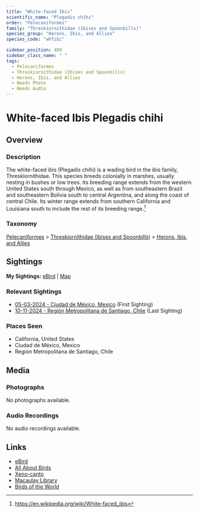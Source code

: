 ```yaml
---
title: "White-faced Ibis"
scientific_name: "Plegadis chihi"
order: "Pelecaniformes"
family: "Threskiornithidae (Ibises and Spoonbills)"
species_group: "Herons, Ibis, and Allies"
species_code: "whfibi"

sidebar_position: 409
sidebar_class_name: " "
tags: 
  - Pelecaniformes
  - Threskiornithidae (Ibises and Spoonbills)
  - Herons, Ibis, and Allies
  - Needs Photo
  - Needs Audio
---
```


# White-faced Ibis <span className='sci_name'>Plegadis chihi</span>

## Overview

### Description
The white-faced ibis (Plegadis chihi) is a wading bird in the ibis family, Threskiornithidae.
This species breeds colonially in marshes, usually nesting in bushes or low trees. Its breeding range extends from the western United States south through Mexico, as well as from southeastern Brazil and southeastern Bolivia south to central Argentina, and along the coast of central Chile. Its winter range extends from southern California and Louisiana south to include the rest of its breeding range.[^1]

[^1]: https://en.wikipedia.org/wiki/White-faced_ibis

### Taxonomy
[Pelecaniformes](/tags/pelecaniformes) > [Threskiornithidae (Ibises and Spoonbills)](/tags/threskiornithidae-ibises-and-spoonbills) > [Herons, Ibis, and Allies](/tags/herons-ibis-and-allies)


## Sightings

**My Sightings:** [eBird](https://ebird.org/lifelist?r=world&time=life&spp=whfibi) | [Map](/map?species_code=whfibi)

### Relevant Sightings

* [05-03-2024 - Ciudad de México, Mexico](https://ebird.org/checklist/S171944260) (First Sighting)
* [10-11-2024 - Región Metropolitana de Santiago, Chile](https://ebird.org/checklist/S198398135) (Last Sighting)

### Places Seen

* California, United States
* Ciudad de México, Mexico
* Región Metropolitana de Santiago, Chile



## Media
### Photographs
No photographs available.

### Audio Recordings
No audio recordings available.

## Links
* [eBird](https://ebird.org/species/whfibi) 
* [All About Birds](https://www.allaboutbirds.org/guide/whfibi) 
* [Xeno-canto](https://www.xeno-canto.org/species/plegadis-chihi) 
* [Macaulay Library](https://search.macaulaylibrary.org/catalog?taxonCode=whfibi&sort=rating_rank_desc)
* [Birds of the World](https://birdsoftheworld.org/bow/species/whfibi)
